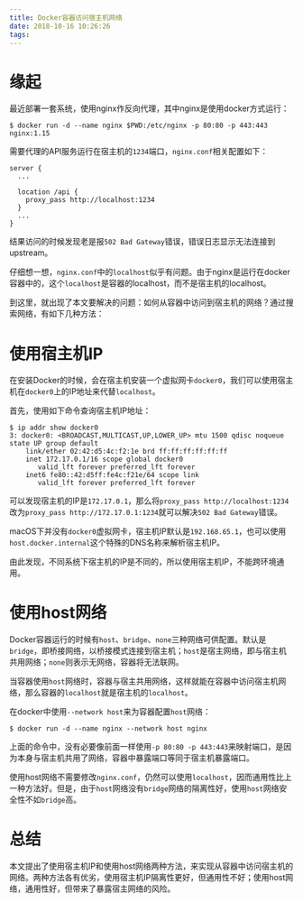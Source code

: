 ```yaml
---
title: Docker容器访问宿主机网络
date: 2018-10-16 10:26:26
tags:
---
```


# 缘起

最近部署一套系统，使用nginx作反向代理，其中nginx是使用docker方式运行：

```
$ docker run -d --name nginx $PWD:/etc/nginx -p 80:80 -p 443:443 nginx:1.15
```

需要代理的API服务运行在宿主机的`1234`端口，`nginx.conf`相关配置如下：

```
server {
  ...

  location /api {
    proxy_pass http://localhost:1234
  }
  ...
}
```

结果访问的时候发现老是报`502 Bad Gateway`错误，错误日志显示无法连接到upstream。

仔细想一想，`nginx.conf`中的`localhost`似乎有问题。由于nginx是运行在docker容器中的，这个`localhost`是容器的localhost，而不是宿主机的localhost。

到这里，就出现了本文要解决的问题：如何从容器中访问到宿主机的网络？通过搜索网络，有如下几种方法：


# 使用宿主机IP

在安装Docker的时候，会在宿主机安装一个虚拟网卡`docker0`，我们可以使用宿主机在`docker0`上的IP地址来代替`localhost`。

首先，使用如下命令查询宿主机IP地址：

```
$ ip addr show docker0
3: docker0: <BROADCAST,MULTICAST,UP,LOWER_UP> mtu 1500 qdisc noqueue state UP group default
    link/ether 02:42:d5:4c:f2:1e brd ff:ff:ff:ff:ff:ff
    inet 172.17.0.1/16 scope global docker0
       valid_lft forever preferred_lft forever
    inet6 fe80::42:d5ff:fe4c:f21e/64 scope link
       valid_lft forever preferred_lft forever
```

可以发现宿主机的IP是`172.17.0.1`，那么将`proxy_pass http://localhost:1234`改为`proxy_pass http://172.17.0.1:1234`就可以解决`502 Bad Gateway`错误。

macOS下并没有`docker0`虚拟网卡，宿主机IP默认是`192.168.65.1`，也可以使用`host.docker.internal`这个特殊的DNS名称来解析宿主机IP。

由此发现，不同系统下宿主机的IP是不同的，所以使用宿主机IP，不能跨环境通用。


# 使用host网络

Docker容器运行的时候有`host`、`bridge`、`none`三种网络可供配置。默认是`bridge`，即桥接网络，以桥接模式连接到宿主机；`host`是宿主网络，即与宿主机共用网络；`none`则表示无网络，容器将无法联网。

当容器使用`host`网络时，容器与宿主共用网络，这样就能在容器中访问宿主机网络，那么容器的`localhost`就是宿主机的`localhost`。

在docker中使用`--network host`来为容器配置`host`网络：

```
$ docker run -d --name nginx --network host nginx
```

上面的命令中，没有必要像前面一样使用`-p 80:80 -p 443:443`来映射端口，是因为本身与宿主机共用了网络，容器中暴露端口等同于宿主机暴露端口。

使用host网络不需要修改`nginx.conf`，仍然可以使用`localhost`，因而通用性比上一种方法好。但是，由于`host`网络没有`bridge`网络的隔离性好，使用`host`网络安全性不如`bridge`高。


# 总结

本文提出了使用宿主机IP和使用host网络两种方法，来实现从容器中访问宿主机的网络。两种方法各有优劣，使用宿主机IP隔离性更好，但通用性不好；使用host网络，通用性好，但带来了暴露宿主网络的风险。

